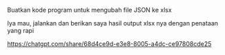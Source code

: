 Buatkan kode program untuk mengubah file JSON ke xlsx

Iya mau, jalankan dan berikan saya hasil output xlsx nya dengan penataan yang rapi

https://chatgpt.com/share/68d4ce9d-e3e8-8005-a4dc-ce97808cde25
